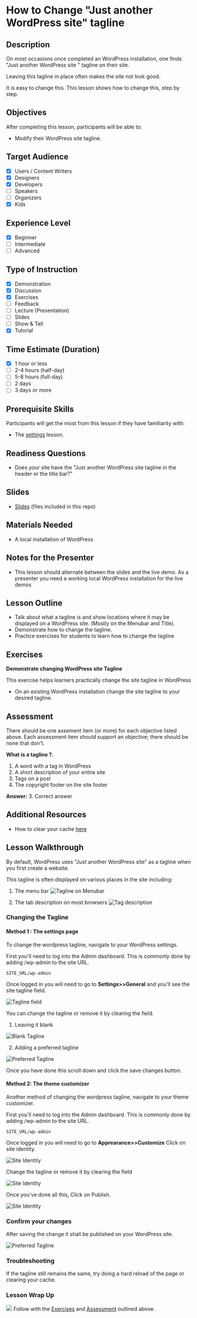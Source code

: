# How to Change "Just another WordPress site" tagline


## Description


On most occasions once completed an WordPress installation, one finds "Just another WordPress site " tagline on their site.

Leaving this tagline in place often makes the site not look good.

It is easy to change this. This lesson shows how to change this, step by step.

## Objectives

After completing this lesson, participants will be able to:

* Modify their WordPress site tagline.

## Target Audience

* [x] Users / Content Writers
* [x] Designers
* [x] Developers
* [ ] Speakers
* [ ] Organizers
* [x] Kids

## Experience Level

* [x] Beginner
* [ ] Intermediate
* [ ] Advanced

## Type of Instruction


* [x] Demonstration
* [x] Discussion
* [x] Exercises
* [ ] Feedback
* [ ] Lecture (Presentation)
* [ ] Slides
* [ ] Show & Tell
* [x] Tutorial

## Time Estimate (Duration)

* [x] 1 hour or less
* [ ] 2-4 hours (half-day)
* [ ] 5-8 hours (full-day)
* [ ] 2 days
* [ ] 3 days or more

## Prerequisite Skills

Participants will get the most from this lesson if they have familiarity with:

* The [settings](https://github.com/wptrainingteam/settings) lesson.


## Readiness Questions

* Does your site have the "Just another WordPress site tagline in the header or the title bar?"


## Slides


*   [Slides](https://github.com/wptrainingteam/Changing-your-site-tagline/tree/master/slides) (files included in this repo)

## Materials Needed

* A local installation of WordPress


## Notes for the Presenter

* This  lesson should alternate between the slides and the live demo. As a presenter you need a working local WordPress installation for the live demos


## Lesson Outline

* Talk about what a tagline is and show locations where it may be displayed on a WordPress site. (Mostly on the Menubar and Title).
* Demonstrate how to change the tagline.
* Practice exercises for students to learn how to change the tagline


## Exercises

**Demonstrate changing WordPress site Tagline**

This exercise helps learners practically change the site tagline in WordPress 

*   On an existing WordPress installation change the site tagline to your desired tagline.


## Assessment

There should be one assement item (or more) for each objective listed above. Each assessment item should support an objective; there should be none that don't.

**What is a tagline ?.**

1.  A word with a tag in WordPress
2.  A short description of your entire site
3.  Tags on a post 
4.  The copyright footer on the site footer

**Answer:** 3\. Correct answer



## Additional Resources

* How to clear your cache [here](https://www.pcmag.com/how-to/how-to-clear-your-cache-on-any-browser)

## Lesson Walkthrough

By default, WordPress uses "Just another WordPress site" as a tagline when you first create a website.

This tagline is often displayed on various places in the site including:

1. The menu bar
![Tagline on Menubar](/images/tagonmenubar.PNG)

2. The tab description on most browsers
![Tag description](/images/tagontab.PNG)

### Changing the Tagline

#### Method 1 : The settings page

To change the wordpress tagline, navigate to your WordPress settings.

First you'll need to log into the Admin dashboard. This is commonly done by adding /wp-admin to the site URL.

```SITE_URL/wp-admin```

Once logged in you will need to go to **Settings>>General** and you'll see the site tagline field.

![Tagline field](/images/taglinefield.PNG)

You can change the tagline or remove it by clearing the field.

1. Leaving it blank

![Blank Tagline](/images/blankfield.PNG)

2. Adding a preferred tagline

![Preferred Tagline](/images/preferred-tagline.PNG)

Once you have done this scroll down and click the save changes button.



#### Method 2: The theme customizer

Another method of changing the wordpress tagline, navigate to your theme customizer.

First you'll need to log into the Admin dashboard. This is commonly done by adding /wp-admin to the site URL.

```SITE_URL/wp-admin```

Once logged in you will need to go to **Apprearance>>Customize**
Click on site identity.

![Site Identity](/images/site-identity.PNG)

Change the tagline or remove it by clearing the field

![Site Identity](/images/tagline.PNG)

Once you've done all this, Click on Publish.

![Site Identity](/images/publish.PNG)



### Confirm your changes

After saving the change it shall be published on your WordPress site.

![Preferred Tagline](/images/change.PNG)

### Troubleshooting

If the tagline still remains the same, try doing a hard reload of the page or clearing your cache.




### Lesson Wrap Up

![](https://raw.githubusercontent.com/wptrainingteam/contributor-resources/master/images/lightbulb.png) Follow with the [Exercises](#Exercises) and [Assessment](#Assessment) outlined above.
